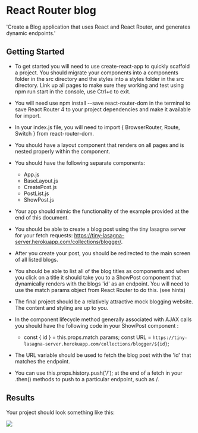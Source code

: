 # React Router blog

'Create a Blog application that uses React and React Router, and generates dynamic endpoints.'

## Getting Started

- To get started you will need to use create-react-app to quickly scaffold a project. You should migrate your components into a components folder in the src directory and the styles into a styles folder in the src directory. Link up all pages to make sure they working and test using npm run start in the console, use Ctrl+c to exit.

- You will need use npm install --save react-router-dom in the terminal to save React Router 4 to your project dependencies and make it available for import.

- In your index.js file, you will need to import { BrowserRouter, Route, Switch } from react-router-dom.

- You should have a layout component that renders on all pages and is nested properly within the <BrowserRouter> component.

- You should have the following separate components:
  - App.js
  - BaseLayout.js
  - CreatePost.js
  - PostList.js
  - ShowPost.js

- Your app should mimic the functionality of the example provided at the end of this document.

- You should be able to create a blog post using the tiny lasagna server for your fetch requests: https://tiny-lasagna-server.herokuapp.com/collections/blogger/.

- After you create your post, you should be redirected to the main screen of all listed blogs.

- You should be able to list all of the blog titles as <Link /> components and when you click on a title it should take you to a ShowPost component that dynamically renders with the blogs 'id' as an endpoint. You will need to use the match params object from React Router to do this. (see hints)

- The final project should be a relatively attractive mock blogging website. The content and styling are up to you.

- In the component lifecycle method generally associated with AJAX calls you should have the following code in your ShowPost component :
  - const { id } = this.props.match.params;
    const URL = `https://tiny-lasagna-server.herokuapp.com/collections/blogger/${id}`;

- The URL variable should be used to fetch the blog post with the 'id' that matches the endpoint.

- You can use this.props.history.push('/'); at the end of a fetch in your .then() methods to push to a particular endpoint, such as /.

## Results

Your project should look something like this:

![](mockup.gif)

